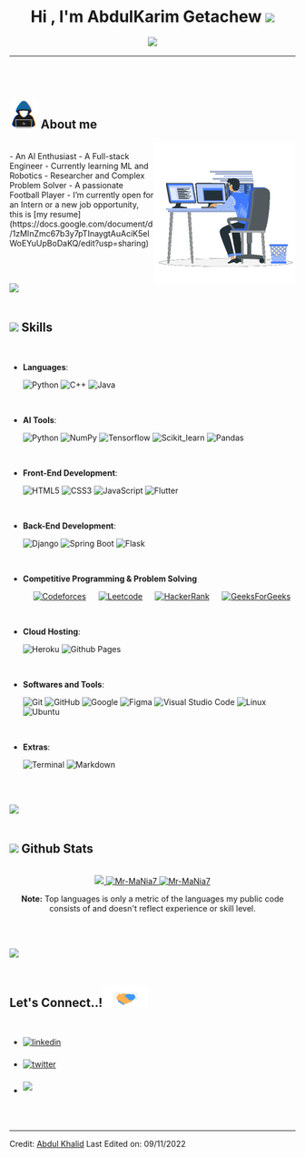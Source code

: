 <h1 align="center"><b>Hi , I'm AbdulKarim Getachew </b><img src="https://media.giphy.com/media/hvRJCLFzcasrR4ia7z/giphy.gif" width="35"></h1>

<p align="center">
  <a href="https://github.com/DenverCoder1/readme-typing-svg"><img src="https://readme-typing-svg.herokuapp.com?font=Time+New+Roman&color=cyan&size=25&center=true&vCenter=true&width=600&height=100&lines=Welcome+to+my+GitHub+Profile+&hearts;++;Interested+in+ML+and+Robotics;Self-taught+Full-Stack+Developer;Software+Engineering(AI+Stream)+Student;Active+Learner/Researcher;Love+to+learn+new+stuffs..<3"></a>
</p>

----

<br><br>

<!-- <p align="center"> 
	<img src="https://komarev.com/ghpvc/?username=Mr-MaNia7&label=Profile%20views&color=0e75b6&style=plastic" alt="Mr-MaNia7" /> 
	<a href = "https://commits.top/ethiopia.html" target="_blank">
		<img src="https://gist.github.com/Mr-MaNia7/7df5af6e972f734bb9793bcc53ec8a9b#file-github-rank-svg" alt="Mr-MaNia7" target="_blank"/> 
	</a>
</p> -->
	
## <picture><img src = "https://github.com/0xAbdulKhalid/0xAbdulKhalid/raw/main/assets/mdImages/about_me.gif" width = 50px></picture> **About me**

<picture> <img align="right" src="https://github.com/0xAbdulKhalid/0xAbdulKhalid/raw/main/assets/mdImages/Right_Side.gif" width = 250px></picture>

<br>
- An AI Enthusiast
- A Full-stack Engineer
- Currently learning ML and Robotics
- Researcher and Complex Problem Solver
- A passionate Football Player
- I’m currently open for an Intern or a new job opportunity, this is [my resume](https://docs.google.com/document/d/1zMInZmc67b3y7pTInaygtAuAciK5elWoEYuUpBoDaKQ/edit?usp=sharing)
<!-- - Personal website [link](https://www.0xabdulkhalid.ml) -->

<br><br>

<img src="https://user-images.githubusercontent.com/73097560/115834477-dbab4500-a447-11eb-908a-139a6edaec5c.gif"><br><br>

## <img src="https://media2.giphy.com/media/QssGEmpkyEOhBCb7e1/giphy.gif?cid=ecf05e47a0n3gi1bfqntqmob8g9aid1oyj2wr3ds3mg700bl&rid=giphy.gif" width ="25"><b> Skills</b>

<br>

<p align="center">

- **Languages**:
    
    ![Python](https://img.shields.io/badge/Python%20-%2314354C.svg?style=for-the-badge&logo=python&logoColor=white)
    ![C++](https://img.shields.io/badge/C++%20-%2300599C.svg?style=for-the-badge&logo=c%2B%2B&logoColor=white)
    ![Java](https://img.shields.io/badge/Java%20-%23E34F26.svg?style=for-the-badge&logo=java&logoColor=white)

<br>

- **AI Tools**:
    
    ![Python](https://img.shields.io/badge/Python%20-%2314354C.svg?style=for-the-badge&logo=python&logoColor=white)
    ![NumPy](https://img.shields.io/badge/NumPy%20-%23F7DF1E.svg?style=for-the-badge&logo=numpy&logoColor=black)
    ![Tensorflow](https://img.shields.io/badge/Tensorflow%20-%2300599C.svg?style=for-the-badge&logo=Tensorflow%2B%2B&logoColor=white)
    ![Scikit_learn](https://img.shields.io/badge/Scikit_learn%20-%23E34F26.svg?style=for-the-badge&logo=Scikit_learn&logoColor=white)
    ![Pandas](https://img.shields.io/badge/Pandas%20-%2300599C.svg?style=for-the-badge&logo=Pandas%2B%2B&logoColor=white)    

<br>
    
- **Front-End Development**:

   ![HTML5](https://img.shields.io/badge/HTML5%20-%23E34F26.svg?style=for-the-badge&logo=html5&logoColor=white)
   ![CSS3](https://img.shields.io/badge/CSS%20-%231572B6.svg?style=for-the-badge&logo=css3&logoColor=white)
   ![JavaScript](https://img.shields.io/badge/JavaScript%20-%23F7DF1E.svg?style=for-the-badge&logo=javascript&logoColor=black)
   ![Flutter](https://img.shields.io/badge/Flutter-0078d7.svg?style=for-the-badge&logo=flutter&logoColor=white)

<br>

- **Back-End Development**:

   ![Django](https://img.shields.io/badge/Django-%2314354C.svg?style=for-the-badge&logo=django&logoColor=white)
   ![Spring Boot](https://img.shields.io/badge/SpringBoot-%23054020.svg?style=for-the-badge&logo=SpringBoot&logoColor=white)
   ![Flask](https://img.shields.io/badge/Flask%20-%23F7DF1E.svg?style=for-the-badge&logo=flask&logoColor=black)

<br>

- **Competitive Programming & Problem Solving** 
    
    <p>
      &emsp;
        <a href="https://codeforces.com/profile/MaNia-7" target="_blank"><img alt = "Codeforces" src="https://img.shields.io/badge/codeforces%20-%231F8ACB.svg?style=plastic&logo=codeforces&logoColor=white" /></a>	
      &emsp;
        <a href="https://leetcode.com/mania7/" target="_blank"><img alt = "Leetcode" src="https://img.shields.io/badge/LeetCode%20-%23FFA116.svg?style=plastic&logo=leetcode&logoColor=black" /></a>
      &emsp;
        <a href="https://www.hackerrank.com/getachewabdulka1" target="_blank"><img alt = "HackerRank" src="https://img.shields.io/badge/hackerrank-%232EC866.svg?style=plastic&logo=hackerrank&logoColor=white" /></a>
      &emsp;
        <a href="https://auth.geeksforgeeks.org/user/abdulkarim0j62/profile" target="_blank"><img alt = "GeeksForGeeks" src="https://img.shields.io/badge/Geeks%20For%20Geeks-%232EC866.svg?style=plastic&logo=geeksforgeeks&logoColor=white" /></a>
    </p>

<br>

- **Cloud Hosting**:

    ![Heroku](https://img.shields.io/badge/Heroku-%232C2255.svg?style=for-the-badge&logo=heroku&logoColor=white)
    ![Github Pages](https://img.shields.io/badge/GitHub%20Pages-%23327FC7.svg?style=for-the-badge&logo=github&logoColor=white)

<br>

- **Softwares and Tools**:

    ![Git](https://img.shields.io/badge/git-%23F05033.svg?style=for-the-badge&logo=git&logoColor=white)
    ![GitHub](https://img.shields.io/badge/github-%23121011.svg?style=for-the-badge&logo=github&logoColor=white)
    ![Google](https://img.shields.io/badge/google-%234285F4.svg?style=for-the-badge&logo=google&logoColor=white)
    ![Figma](https://img.shields.io/badge/Figma-F24E1E?style=for-the-badge&logo=figma&logoColor=white)
    ![Visual Studio Code](https://img.shields.io/badge/Visual%20Studio%20Code-0078d7.svg?style=for-the-badge&logo=visual-studio-code&logoColor=white)
    ![Linux](https://img.shields.io/badge/Linux-FCC624?style=for-the-badge&logo=linux&logoColor=black)
    ![Ubuntu](https://img.shields.io/badge/Ubuntu-E95420?style=for-the-badge&logo=ubuntu&logoColor=white)

<br>

- **Extras**:

    ![Terminal](https://img.shields.io/badge/Terminal-%23000000.svg?style=for-the-badge&logo=gnu-bash&logoColor=white)
    ![Markdown](https://img.shields.io/badge/markdown-%23000000.svg?style=for-the-badge&logo=markdown&logoColor=white)

</p>

<br><br>

<img src="https://user-images.githubusercontent.com/73097560/115834477-dbab4500-a447-11eb-908a-139a6edaec5c.gif"><br><br>

## <img src="https://media.giphy.com/media/iY8CRBdQXODJSCERIr/giphy.gif" width="35"><b> Github Stats </b>
<br>

<div align="center">

  <a href="https://github.com/Mr-MaNia7/">
    <img src="https://github-readme-stats.vercel.app/api?username=Mr-MaNia7&include_all_commits=true&count_private=true&show_icons=true&line_height=20&title_color=7A7ADB&icon_color=2234AE&text_color=D3D3D3&bg_color=0,000000,130F40" width="450"/>
    <img src="https://github-readme-stats.vercel.app/api/top-langs?username=Mr-MaNia7&show_icons=true&locale=en&layout=compact&line_height=20&title_color=7A7ADB&icon_color=2234AE&text_color=D3D3D3&bg_color=0,000000,130F40" width="375"  alt="Mr-MaNia7"/>
    <img src="https://github-profile-trophy.vercel.app/?username=Mr-MaNia7&layout=compact&theme=algolia" alt="Mr-MaNia7" />
  </a>

  <b>Note:</b> Top languages is only a metric of the languages my public code consists of and doesn't reflect experience or skill level.
</div>

<br><br>

<img src="https://user-images.githubusercontent.com/73097560/115834477-dbab4500-a447-11eb-908a-139a6edaec5c.gif"><br><br>

## <b> Let's Connect..!</b><img src="https://github.com/0xAbdulKhalid/0xAbdulKhalid/raw/main/assets/mdImages/handshake.gif" width ="80">
<br>
<div align='left'>

<ul>

<li>
<a href="https://www.linkedin.com/in/abdulkarim-getachew-b3b0201b1/" target="_blank">
<img src="https://img.shields.io/badge/linkedin:  Abdulkarim-%2300acee.svg?color=405DE6&style=for-the-badge&logo=linkedin&logoColor=white" alt=linkedin style="margin-bottom: 5px;"/>
</a>
</li>

<br>

<li>
<a href="https://t.me/mr_r030t" target="_blank">
<img src="https://img.shields.io/badge/telegram:  mr_r030t-%2300acee.svg?color=1DA1F2&style=for-the-badge&logo=telegram&logoColor=white" alt=twitter style="margin-bottom: 5px;"/>
</a>
</li>

<br>

<li>
<a href="mailto:abdulkarimgmohammed@gmail.com" target="_blank">
<img src="https://img.shields.io/badge/gmail:  Abdulkarim-%23EA4335.svg?style=for-the-badge&logo=gmail&logoColor=white" t=mail style="margin-bottom: 5px;" />
</a>
</li>
	
</ul>
</div>

<br><br>

----
Credit: [Abdul Khalid](https://github.com/0xabdulkhalid) Last Edited on: 09/11/2022

<!-- <div align='center'>
## <b>السَّلاَمُ عَلَيْكُمْ وَرَحْمَةُ اللهِ وَبَرَكَاتُهُ...✨</b>
</div> -->
